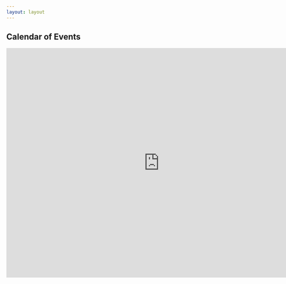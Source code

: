 ```yaml
---
layout: layout
---
```


## Calendar of Events

<iframe src="https://calendar.google.com/calendar/embed?height=600&amp;wkst=1&amp;bgcolor=%2333B679&amp;ctz=America%2FChicago&amp;src=NHA2cXRwMmpldTQwcGl1dWw2YmtsZnJhOTRAZ3JvdXAuY2FsZW5kYXIuZ29vZ2xlLmNvbQ&amp;color=%2370237F&amp;showTitle=0&amp;showNav=1&amp;showDate=1&amp;showPrint=0&amp;showTabs=0&amp;showCalendars=0" style="border-width:0" width="800" height="600" frameborder="0" scrolling="no"></iframe>